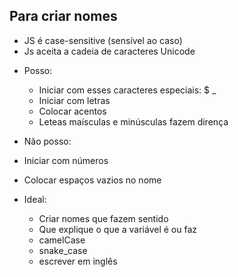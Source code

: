 ## Para criar nomes

* JS é case-sensitive (sensível ao caso)
* Js aceita a cadeia de caracteres Unicode

- Posso: 
    * Iniciar com esses caracteres especiais: $ _
    * Iniciar com letras
    * Colocar acentos
    * Leteas maísculas e minúsculas fazem dirença

- Não posso:
 - Iniciar com números
 - Colocar espaços vazios no nome

- Ideal:
    * Criar nomes que fazem sentido
    * Que explique o que a variável é ou faz
    * camelCase
    * snake_case
    * escrever em inglês